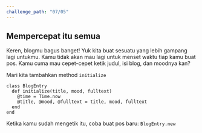 ```yaml
---
challenge_path: "07/05"
---
```


## Mempercepat itu semua

Keren, blogmu bagus banget! Yuk kita buat sesuatu yang lebih gampang lagi untukmu. Kamu tidak akan mau lagi untuk menset waktu tiap kamu buat pos. Kamu cuma mau cepet-cepet ketik judul, isi blog, dan moodnya kan?

Mari kita tambahkan method `initialize`

```
class BlogEntry
  def initialize(title, mood, fulltext)
    @time = Time.now
    @title, @mood, @fulltext = title, mood, fulltext
  end
end
```

Ketika kamu sudah mengetik itu, coba buat pos baru:
`BlogEntry.new`